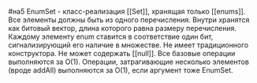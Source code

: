 #на5
EnumSet - класс-реализация [[Set]], хранящая только [[enums]]. Все элементы должны быть из одного перечисления.
Внутри хранятся как битовый вектор, длина которого равна размеру перечисления. Каждому элементу enum ставится в соответствие один бит, сигнализирующий его наличие в множестве.
Не имеет традиционного конструктора.
Не может содержать [[null]].
Все базовые операции выполняются за О(1). Операции, затрагивающие несколько элементов (вроде addAll) выполняются за O(1), если аргумент тоже EnumSet.